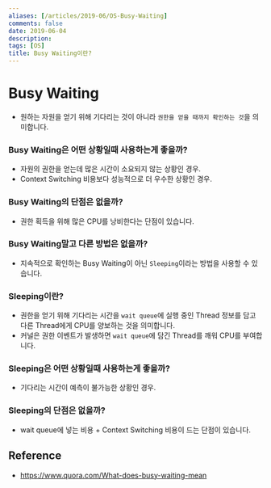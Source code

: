 ```yaml
---
aliases: [/articles/2019-06/OS-Busy-Waiting]
comments: false
date: 2019-06-04
description: 
tags: [OS]
title: Busy Waiting이란?
---
```

# Busy Waiting
- 원하는 자원을 얻기 위해 기다리는 것이 아니라 `권한을 얻을 때까지 확인하는 것`을 의미합니다.

### Busy Waiting은 어떤 상황일때 사용하는게 좋을까?
- 자원의 권한을 얻는데 많은 시간이 소요되지 않는 상황인 경우.
- Context Switching 비용보다 성능적으로 더 우수한 상황인 경우.

### Busy Waiting의 단점은 없을까?
- 권한 획득을 위해 많은 CPU를 낭비한다는 단점이 있습니다.

### Busy Waiting말고 다른 방법은 없을까?
- 지속적으로 확인하는 Busy Waiting이 아닌 `Sleeping`이라는 방법을 사용할 수 있습니다.

### Sleeping이란?
- 권한을 얻기 위해 기다리는 시간을 `wait queue`에 실행 중인 Thread 정보를 담고 다른 Thread에게 CPU를 양보하는 것을 의미합니다.
- 커널은 권한 이벤트가 발생하면 `wait queue`에 담긴 Thread를 깨워 CPU를 부여합니다.

### Sleeping은 어떤 상황일때 사용하는게 좋을까?
- 기다리는 시간이 예측이 불가능한 상황인 경우.

### Sleeping의 단점은 없을까?
- wait queue에 넣는 비용 + Context Switching 비용이 드는 단점이 있습니다.

## Reference
- <https://www.quora.com/What-does-busy-waiting-mean>
